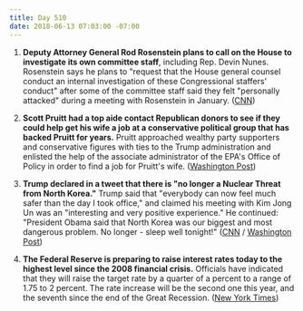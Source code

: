 ```yaml
---
title: Day 510
date: 2018-06-13 07:03:00 -07:00
---
```


1. **Deputy Attorney General Rod Rosenstein plans to call on the House to investigate its own committee staff**, including Rep. Devin Nunes. Rosenstein says he plans to "request that the House general counsel conduct an internal investigation of these Congressional staffers' conduct" after some of the committee staff said they felt "personally attacked" during a meeting with Rosenstein in January. ([CNN](https://www.cnn.com/2018/06/12/politics/rod-rosenstein-house-investigation/index.html))

2. **Scott Pruitt had a top aide contact Republican donors to see if they could help get his wife a job at a conservative political group that has backed Pruitt for years.** Pruitt approached wealthy party supporters and conservative figures with ties to the Trump administration and enlisted the help of the associate administrator of the EPA's Office of Policy in order to find a job for Pruitt's wife. ([Washington Post](https://www.washingtonpost.com/national/health-science/epa-chief-scott-pruitt-tapped-aide-donors-to-help-wife-land-job-at-conservative-group/2018/06/13/f54c87fa-6db1-11e8-afd5-778aca903bbe_story.html?utm_term=.e5d953d6c556))

3. **Trump declared in a tweet that there is "no longer a Nuclear Threat from North Korea."** Trump said that "everybody can now feel much safer than the day I took office," and claimed his meeting with Kim Jong Un was an "interesting and very positive experience." He continued: "President Obama said that North Korea was our biggest and most dangerous problem. No longer - sleep well tonight!" ([CNN](https://www.cnn.com/2018/06/13/politics/trump-north-korea-nuclear-threat/index.html) / [Washington Post](https://www.washingtonpost.com/politics/trump-says-korth-korea-no-longer-a-nuclear-threat-as-he-returns-to-washington/2018/06/13/b1d69566-6ef0-11e8-bf86-a2351b5ece99_story.html?utm_term=.2696cde2b6d8))

4. **The Federal Reserve is preparing to raise interest rates today to the highest level since the 2008 financial crisis.** Officials have indicated that they will raise the target rate by a quarter of a percent to a range of 1.75 to 2 percent. The rate increase will be the second one this year, and the seventh since the end of the Great Recession. ([New York Times](https://www.nytimes.com/2018/06/13/us/politics/what-to-watch-as-federal-reserve-prepares-to-raise-interest-rates.html))